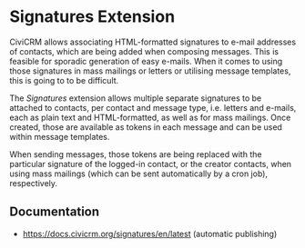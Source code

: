 # Signatures Extension

CiviCRM allows associating HTML-formatted signatures to e-mail addresses of contacts, which are being added when composing messages. This is feasible for sporadic generation of easy e-mails. When it comes to using those signatures in mass mailings or letters or utilising message templates, this is going to to be difficult.

The *Signatures* extension allows multiple separate signatures to be attached to contacts, per contact and message type, i.e. letters and e-mails, each as plain text and HTML-formatted, as well as for mass mailings. Once created, those are available as tokens in each message and can be used within message templates.

When sending messages, those tokens are being replaced with the particular signature of the logged-in contact, or the creator contacts, when using mass mailings (which can be sent automatically by a cron job), respectively.

## Documentation
- https://docs.civicrm.org/signatures/en/latest (automatic publishing)